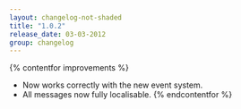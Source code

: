```yaml
---
layout: changelog-not-shaded
title: "1.0.2"
release_date: 03-03-2012
group: changelog
---
```


{% contentfor improvements %}
* Now works correctly with the new event system.
* All messages now fully localisable.
{% endcontentfor %}